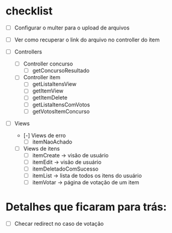 # checklist
- [ ] Configurar o multer para  o upload de arquivos
- [ ] Ver como recuperar o link do arquivo no controller do item

- [ ] Controllers
    - [ ] Controller concurso
        - [ ] getConcursoResultado
    - [ ] Controller item
        - [ ] getListaItensView
        - [ ] getItemView
        - [ ] getItemDelete
        - [ ] getListaItensComVotos
        - [ ] getVotosItemConcurso

- [ ] Views
    - [-] Views de erro
        - [ ] itemNaoAchado
    - [ ] Views de itens
        - [ ] itemCreate -> visão de usuário
        - [ ] itemEdit -> visão de usuário
        - [ ] itemDeletadoComSucesso
        - [ ] itemList -> lista de todos os itens do usuário
        - [ ] itemVotar -> página de votação de um item

# Detalhes que ficaram para trás:
- [ ] Checar redirect no caso de votação
